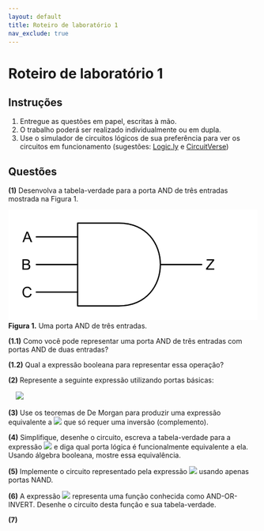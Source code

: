 ```yaml
---
layout: default
title: Roteiro de laboratório 1
nav_exclude: true
---
```


# Roteiro de laboratório 1

## Instruções

1. Entregue as questões em papel, escritas à mão. 
2. O trabalho poderá ser realizado individualmente ou em dupla.
3. Use o simulador de circuitos lógicos de sua preferência para ver os circuitos em funcionamento (sugestões: [Logic.ly](https://logic.ly/demo/) e [CircuitVerse](https://circuitverse.org/simulator))

## Questões

**(1)** Desenvolva a tabela-verdade para a porta AND de três entradas mostrada na Figura 1.

![Porta AND](/content/images/and-3.png "Porta AND")
**Figura 1.** Uma porta AND de três entradas.

**(1.1)** Como você pode representar uma porta AND de três entradas com portas AND de duas entradas?

**(1.2)** Qual a expressão booleana para representar essa operação?

**(2)** Represente a seguinte expressão utilizando portas básicas:

<div style="margin: 15px">
<div><img src="https://latex.codecogs.com/svg.image?Z = A \wedge (B \vee C) \vee (E \vee F) \wedge D"/></div>
</div>

**(3)** Use os teoremas de De Morgan para produzir uma expressão equivalente a <img src="https://latex.codecogs.com/svg.image?Z = \overline{\overline{A} \vee (\overline{B} \wedge C)}"/> que só requer uma inversão (complemento).

**(4)** Simplifique, desenhe o circuito, escreva a tabela-verdade para a expressão <img src="https://latex.codecogs.com/svg.image?Z = (A \vee B) \wedge \overline{A \wedge B}"/> e diga qual porta lógica é funcionalmente equivalente a ela. Usando álgebra booleana, mostre essa equivalência.

**(5)** Implemente o circuito representado pela expressão <img src="https://latex.codecogs.com/svg.image?Z = A \wedge B \vee B \wedge C \vee A \wedge C"/> usando apenas portas NAND.

**(6)** A expressão <img src="https://latex.codecogs.com/svg.image?Z = (A \wedge B) \vee (C \wedge D)"/> representa uma função conhecida como AND-OR-INVERT. Desenhe o circuito desta função e sua tabela-verdade.

**(7)**